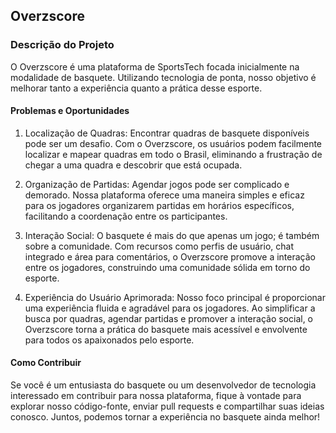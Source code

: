 ## Overzscore
### Descrição do Projeto
O Overzscore é uma plataforma de SportsTech focada inicialmente na modalidade de basquete. Utilizando tecnologia de ponta, nosso objetivo é melhorar tanto a experiência quanto a prática desse esporte.

#### Problemas e Oportunidades
1. Localização de Quadras: Encontrar quadras de basquete disponíveis pode ser um desafio. Com o Overzscore, os usuários podem facilmente localizar e mapear quadras em todo o Brasil, eliminando a frustração de chegar a uma quadra e descobrir que está ocupada.

2. Organização de Partidas: Agendar jogos pode ser complicado e demorado. Nossa plataforma oferece uma maneira simples e eficaz para os jogadores organizarem partidas em horários específicos, facilitando a coordenação entre os participantes.

3. Interação Social: O basquete é mais do que apenas um jogo; é também sobre a comunidade. Com recursos como perfis de usuário, chat integrado e área para comentários, o Overzscore promove a interação entre os jogadores, construindo uma comunidade sólida em torno do esporte.

4. Experiência do Usuário Aprimorada: Nosso foco principal é proporcionar uma experiência fluida e agradável para os jogadores. Ao simplificar a busca por quadras, agendar partidas e promover a interação social, o Overzscore torna a prática do basquete mais acessível e envolvente para todos os apaixonados pelo esporte.

#### Como Contribuir
Se você é um entusiasta do basquete ou um desenvolvedor de tecnologia interessado em contribuir para nossa plataforma, fique à vontade para explorar nosso código-fonte, enviar pull requests e compartilhar suas ideias conosco. Juntos, podemos tornar a experiência no basquete ainda melhor!
